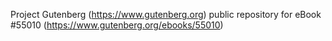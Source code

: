 Project Gutenberg (https://www.gutenberg.org) public repository for
eBook #55010 (https://www.gutenberg.org/ebooks/55010)
